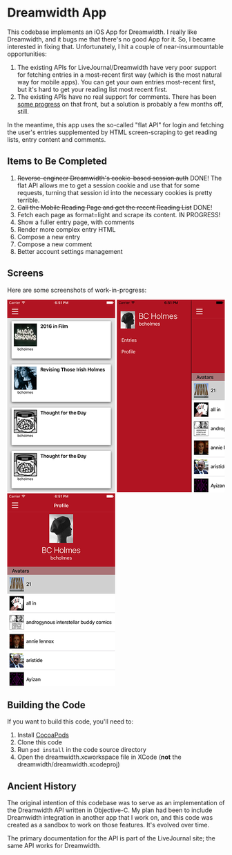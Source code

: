 # Dreamwidth App

This codebase implements an iOS App for Dreamwidth. I really like Dreamwidth, and it bugs
me that there's no good App for it. So, I became interested in fixing that.
Unfortunately, I hit a couple of near-insurmountable opportunities:

1. The existing APIs for LiveJournal/Dreamwidth have very poor support for fetching
entries in a most-recent first way (which is the most natural way for mobile apps).
You can get your own entries most-recent first, but it's hard to get your reading list
most recent first.
2. The existing APIs have no real support for comments. There has been
[some progress](https://github.com/dreamwidth/dw-free/pull/2265)
on that front, but a solution is probably a few months off, still.

In the meantime, this app uses the so-called "flat API" for login and fetching the
user's entries supplemented by HTML screen-scraping to get reading lists, entry content
and comments.

## Items to Be Completed

1. ~~Reverse-engineer Dreamwidth's cookie-based session auth~~ DONE! The flat API
allows me to get a session cookie and use that for some requests, turning that session
id into the necessary cookies is pretty terrible.
2. ~~Call the Mobile Reading Page and get the recent Reading List~~ DONE!
3. Fetch each page as format=light and scrape its content. IN PROGRESS!
4. Show a fuller entry page, with comments
5. Render more complex entry HTML
6. Compose a new entry
7. Compose a new comment
8. Better account settings management

## Screens

Here are some screenshots of work-in-progress:

![entries](etc/screenshots/entries.png "Entries") ![menu](etc/screenshots/menu.png "Menu") ![profile](etc/screenshots/profile.png "Profile")

## Building the Code

If you want to build this code, you'll need to:

1. Install [CocoaPods](https://cocoapods.org/)
2. Clone this code
3. Run `pod install` in the code source directory
4. Open the dreamwidth.xcworkspace file in XCode (**not** the dreamwidth/dreamwidth.xcodeproj)

## Ancient History

The original intention of this codebase was to serve as an implementation of the
Dreamwidth API written in Objective-C. My plan had been to include Dreamwidth integration
in another app that I work on, and this code was created as a sandbox to work on those
features. It's evolved over time.

The primary documentation for the API is part of the LiveJournal site; the same API
works for Dreamwidth.
